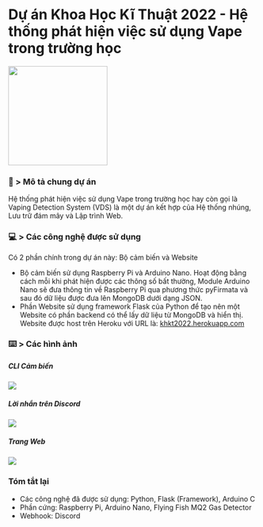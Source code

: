 <h1>Dự án Khoa Học Kĩ Thuật 2022 - Hệ thống phát hiện việc sử dụng Vape trong trường học</h1>
<img src="https://i.ibb.co/0qHVHjg/Initial-Letter-D-Digital-Logo-Design-Template.png" style="height: 200px; width: 200px;">
<h3>🔗 > Mô tả chung dự án</h3>
<p>Hệ thống phát hiện việc sử dụng Vape trong trường học hay còn gọi là Vaping Detection System (VDS) là một dự án kết hợp của Hệ thống nhúng, Lưu trữ đám mây và Lập trình Web.</p>
<h3>💻 > Các công nghệ được sử dụng</h3>
<p>
Có 2 phần chính trong dự án này: Bộ cảm biến và Website
<ul>
  <li>Bộ cảm biến sử dụng Raspberry Pi và Arduino Nano. Hoạt động bằng cách mỗi khi phát hiện được các thông số bất thường, Module Arduino Nano sẽ đưa thông tin về Raspberry Pi qua phương thức pyFirmata và sau đó dữ liệu được đưa lên MongoDB dưới dạng JSON.</li>
  <li>Phần Website sử dụng framework Flask của Python để tạo nên một Website có phần backend có thể lấy dữ liệu từ MongoDB và hiển thị. Website được host trên Heroku với URL là: <a href="https://khkt2022.herokuapp.com">khkt2022.herokuapp.com</a></li>
</ul>
</p>
<h3>⌨️ > Các hình ảnh</h3>
<p>
<h5>CLI Cảm biến</h5>
<img src="https://i.ibb.co/XsJZsx7/Screenshot-2022-10-26-215542.png"><br>
<h5>Lời nhắn trên Discord</h5>
<img src="https://i.ibb.co/wLYKpzm/Screenshot-2022-10-26-215746.png"><br>
<h5>Trang Web</h5>
<img src="https://i.ibb.co/BfCgCZM/Screenshot-2022-10-26-215900.png"><br>
</p>
<h3>Tóm tắt lại</h3>
<p>
<ul>
  <li>Các công nghệ đã được sử dụng: Python, Flask (Framework), Arduino C</li>
  <li>Phần cứng: Raspberry Pi, Arduino Nano, Flying Fish MQ2 Gas Detector</li>
  <li>Webhook: Discord</li>
</ul>
</p>
